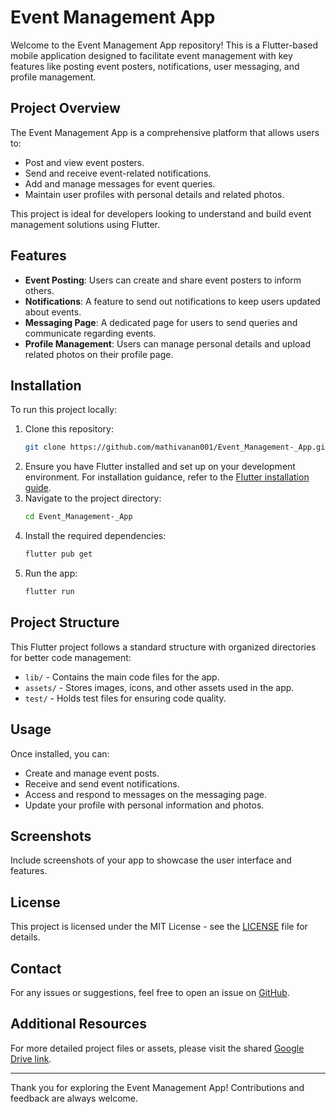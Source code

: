 # Event Management App

Welcome to the Event Management App repository! This is a Flutter-based mobile application designed to facilitate event management with key features like posting event posters, notifications, user messaging, and profile management.

## Project Overview
The Event Management App is a comprehensive platform that allows users to:
- Post and view event posters.
- Send and receive event-related notifications.
- Add and manage messages for event queries.
- Maintain user profiles with personal details and related photos.

This project is ideal for developers looking to understand and build event management solutions using Flutter.

## Features
- **Event Posting**: Users can create and share event posters to inform others.
- **Notifications**: A feature to send out notifications to keep users updated about events.
- **Messaging Page**: A dedicated page for users to send queries and communicate regarding events.
- **Profile Management**: Users can manage personal details and upload related photos on their profile page.

## Installation
To run this project locally:
1. Clone this repository:
   ```bash
   git clone https://github.com/mathivanan001/Event_Management-_App.git
   ```
2. Ensure you have Flutter installed and set up on your development environment. For installation guidance, refer to the [Flutter installation guide](https://docs.flutter.dev/get-started/install).
3. Navigate to the project directory:
   ```bash
   cd Event_Management-_App
   ```
4. Install the required dependencies:
   ```bash
   flutter pub get
   ```
5. Run the app:
   ```bash
   flutter run
   ```

## Project Structure
This Flutter project follows a standard structure with organized directories for better code management:
- `lib/` - Contains the main code files for the app.
- `assets/` - Stores images, icons, and other assets used in the app.
- `test/` - Holds test files for ensuring code quality.

## Usage
Once installed, you can:
- Create and manage event posts.
- Receive and send event notifications.
- Access and respond to messages on the messaging page.
- Update your profile with personal information and photos.

## Screenshots
Include screenshots of your app to showcase the user interface and features.

## License
This project is licensed under the MIT License - see the [LICENSE](LICENSE) file for details.

## Contact
For any issues or suggestions, feel free to open an issue on [GitHub](https://github.com/mathivanan001/Event_Management-_App/issues).

## Additional Resources
For more detailed project files or assets, please visit the shared [Google Drive link](https://drive.google.com/file/d/1r-KH-NyXKk8R2ICwz2F52oU-4yHLz2aB/view?usp=sharing).

---

Thank you for exploring the Event Management App! Contributions and feedback are always welcome.


